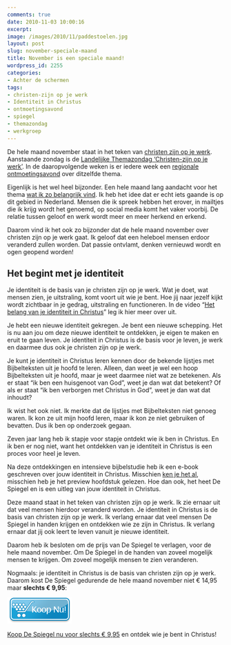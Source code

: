 ```yaml
---
comments: true
date: 2010-11-03 10:00:16
excerpt:  
image: /images/2010/11/paddestoelen.jpg
layout: post
slug: november-speciale-maand
title: November is een speciale maand!
wordpress_id: 2255
categories:
- Achter de schermen
tags:
- christen-zijn op je werk
- Identiteit in Christus
- ontmoetingsavond
- spiegel
- themazondag
- werkgroep
---
```


De hele maand november staat in het teken van [christen zijn op je werk](/christen-zijn-op-je-werk/). Aanstaande zondag is de [Landelijke Themazondag ‘Christen-zijn op je werk’](/2010/09/22/6-redenen-themazondag/). In de daaropvolgende weken is er iedere week een [regionale ontmoetingsavond](/2010/10/06/6-redenen-ontmoetingsavond/) over ditzelfde thema.

Eigenlijk is het wel heel bijzonder. Een hele maand lang aandacht voor het thema [wat ik zo belangrijk vind](/2009/10/08/mijn-droom-voor-het-lichaam-van-christus/). Ik heb het idee dat er echt iets gaande is op dit gebied in Nederland. Mensen die ik spreek hebben het erover, in mailtjes die ik krijg wordt het genoemd, op social media komt het vaker voorbij. De relatie tussen geloof en werk wordt meer en meer herkend en erkend.



Daarom vind ik het ook zo bijzonder dat de hele maand november over christen zijn op je werk gaat. Ik geloof dat een heleboel mensen erdoor veranderd zullen worden. Dat passie ontvlamt, denken vernieuwd wordt en ogen geopend worden!



## Het begint met je identiteit


Je identiteit is de basis van je christen zijn op je werk. Wat je doet, wat mensen zien, je uitstraling, komt voort uit wie je bent. Hoe jij naar jezelf kijkt wordt zichtbaar in je gedrag, uitstraling en functioneren. In de video “[Het belang van je identiteit in Christus](/2010/03/15/het-belang-van-je-identiteit-in-christus/)” leg ik hier meer over uit.

Je hebt een nieuwe identiteit gekregen. Je bent een nieuwe schepping. Het is nu aan jou om deze nieuwe identiteit te ontdekken, je eigen te maken en eruit te gaan leven. Je identiteit in Christus is de basis voor je leven, je werk en daarmee dus ook je christen zijn op je werk.

Je kunt je identiteit in Christus leren kennen door de bekende lijstjes met Bijbelteksten uit je hoofd te leren. Alleen, dan weet je wel een hoop Bijbelteksten uit je hoofd, maar je weet daarmee niet wat ze betekenen. Als er staat “ik ben een huisgenoot van God”, weet je dan wat dat betekent? Of als er staat “ik ben verborgen met Christus in God”, weet je dan wat dat inhoudt?

Ik wist het ook niet. Ik merkte dat de lijstjes met Bijbelteksten niet genoeg waren. Ik kon ze uit mijn hoofd leren, maar ik kon ze niet gebruiken of bevatten. Dus ik ben op onderzoek gegaan.

Zeven jaar lang heb ik stapje voor stapje ontdekt wie ik ben in Christus. En ik ben er nog niet, want het ontdekken van je identiteit in Christus is een proces voor heel je leven.

Na deze ontdekkingen en intensieve bijbelstudie heb ik een e-book geschreven over jouw identiteit in Christus. Misschien [ken je het al](/despiegel/), misschien heb je het preview hoofdstuk gelezen. Hoe dan ook, het heet De Spiegel en is een uitleg van jouw identiteit in Christus.

Deze maand staat in het teken van christen zijn op je werk. Ik zie ernaar uit dat veel mensen hierdoor veranderd worden. Je identiteit in Christus is de basis van christen zijn op je werk. Ik verlang ernaar dat veel mensen De Spiegel in handen krijgen en ontdekken wie ze zijn in Christus. Ik verlang ernaar dat jij ook leert te leven vanuit je nieuwe identiteit.

Daarom heb ik besloten om de prijs van De Spiegel te verlagen, voor de hele maand november. Om De Spiegel in de handen van zoveel mogelijk mensen te krijgen. Om zoveel mogelijk mensen te zien veranderen.

Nogmaals: je identiteit in Christus is de basis van christen zijn op je werk. Daarom kost De Spiegel gedurende de hele maand november niet € 14,95 maar **slechts € 9,95**:

[![Klik hier om e-book De Spiegel aan je winkelmand toe te voegen!](/images/koop_nu_knop.png)](http://www.pumbo.nl/koopnu.php?bID=261&qty=1&type=2&action=public)

[Koop De Spiegel nu voor slechts € 9,95](http://www.pumbo.nl/koopnu.php?bID=261&qty=1&type=2&action=public) en ontdek wie je bent in Christus!
